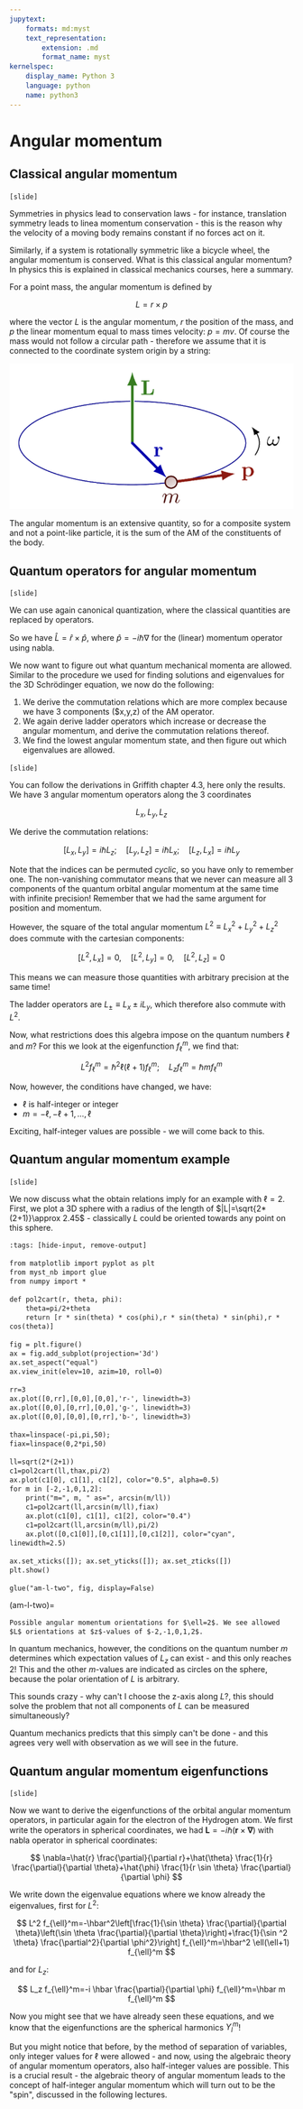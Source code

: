 ```yaml
---
jupytext:
    formats: md:myst
    text_representation:
        extension: .md
        format_name: myst
kernelspec:
    display_name: Python 3
    language: python
    name: python3
---
```


# Angular momentum

## Classical angular momentum

`[slide]`

Symmetries in physics lead to conservation laws - for instance, translation symmetry leads to linea momentum conservation - this is the reason why the velocity of a moving body remains constant if no forces act on it. 

Similarly, if a system is rotationally symmetric like a bicycle wheel, the angular momentum is conserved. What is this classical angular momentum? In physics this is explained in classical mechanics courses, here a summary.

For a point mass, the angular momentum is defined by

$$L=r\times p
$$

where the vector $L$ is the angular momentum, $r$ the position of the mass, and $p$ the linear momentum equal to mass times velocity: $p=mv$. Of course the mass would not follow a circular path - therefore we assume that it is connected to the coordinate system origin by a string:

![classical-am](figures/schroedinger/classical-angular-momentum.png)

The angular momentum is an extensive quantity, so for a composite system and not a point-like particle, it is the sum of the AM of the constituents of the body.

## Quantum operators for angular momentum

`[slide]`

We can use again canonical quantization, where the classical quantities are replaced by operators.

So we have $\hat{L}=\hat{r}\times\hat{p}$, where $\hat{p}=-i\hbar\nabla$ for the (linear) momentum operator using nabla.

We now want to figure out what quantum mechanical momenta are allowed. Similar to the procedure we used for finding solutions and eigenvalues for the 3D Schrödinger equation, we now do the following:

1. We derive the commutation relations which are more complex because we have 3 components ($x,y,z) of the AM operator.
2. We again derive ladder operators which increase or decrease the angular momentum, and derive the commutation relations thereof.
3. We find the lowest angular momentum state, and then figure out which eigenvalues are allowed.

`[slide]`

You can follow the derivations in Griffith chapter 4.3, here only the results. We have 3 angular momentum operators along the 3 coordinates

$$
L_x, L_y, L_z
$$

We derive the commutation relations:

$$
\left[L_x, L_y\right]=i \hbar L_z ; \quad\left[L_y, L_z\right]=i \hbar L_x ; \quad\left[L_z, L_x\right]=i \hbar L_y
$$

Note that the indices can be permuted *cyclic*, so you have only to remember one. The non-vanishing commutator means that we never can measure all 3 components of the quantum orbital angular momentum at the same time with infinite precision! Remember that we had the same argument for position and momentum.

However, the square of the total angular momentum $L^2 \equiv L_x^2+L_y^2+L_z^2$ does commute with the cartesian components:

$$
\left[L^2, L_x\right]=0, \quad\left[L^2, L_y\right]=0, \quad\left[L^2, L_z\right]=0
$$

This means we can measure those quantities with arbitrary precision at the same time!

The ladder operators are $L_{ \pm} \equiv L_x \pm i L_y$, which therefore also commute with $L^2$.  

Now, what restrictions does this algebra impose on the quantum numbers $\ell$ and $m$? For this we look at the eigenfunction $f_\ell^m$, we find that:

$$
L^2 f_{\ell}^m=\hbar^2 \ell(\ell+1) f_{\ell}^m ; \quad L_z f_{\ell}^m=\hbar m f_{\ell}^m
$$

Now, however, the conditions have changed, we have:
* $\ell$ is half-integer or integer
* $m=-\ell,-\ell+1,\ldots,\ell$

Exciting, half-integer values are possible - we will come back to this.


## Quantum angular momentum example

`[slide]`

We now discuss what the obtain relations imply for an example with $\ell=2$. First, we plot a 3D sphere with a radius of the length of $|L|=\sqrt{2*(2+1)}\approx 2.45$ - classically $L$ could be oriented towards any point on this sphere.

```{code-cell} ipython3
:tags: [hide-input, remove-output]

from matplotlib import pyplot as plt
from myst_nb import glue
from numpy import *

def pol2cart(r, theta, phi):
    theta=pi/2+theta
    return [r * sin(theta) * cos(phi),r * sin(theta) * sin(phi),r * cos(theta)]

fig = plt.figure()
ax = fig.add_subplot(projection='3d')
ax.set_aspect("equal")
ax.view_init(elev=10, azim=10, roll=0)

rr=3
ax.plot([0,rr],[0,0],[0,0],'r-', linewidth=3)
ax.plot([0,0],[0,rr],[0,0],'g-', linewidth=3)
ax.plot([0,0],[0,0],[0,rr],'b-', linewidth=3)

thax=linspace(-pi,pi,50);
fiax=linspace(0,2*pi,50)

ll=sqrt(2*(2+1))
c1=pol2cart(ll,thax,pi/2)
ax.plot(c1[0], c1[1], c1[2], color="0.5", alpha=0.5)
for m in [-2,-1,0,1,2]:
    print("m=", m, " as=", arcsin(m/ll))
    c1=pol2cart(ll,arcsin(m/ll),fiax)
    ax.plot(c1[0], c1[1], c1[2], color="0.4")
    c1=pol2cart(ll,arcsin(m/ll),pi/2)
    ax.plot([0,c1[0]],[0,c1[1]],[0,c1[2]], color="cyan", linewidth=2.5)
    
ax.set_xticks([]); ax.set_yticks([]); ax.set_zticks([])
plt.show()

glue("am-l-two", fig, display=False)
```

(am-l-two)=
```{glue:figure} am-l-two
Possible angular momentum orientations for $\ell=2$. We see allowed $L$ orientations at $z$-values of $-2,-1,0,1,2$.
```

In quantum mechanics, however, the conditions on the quantum number $m$ determines which expectation values of $L_z$ can exist - and this only reaches $2$! This and the other $m$-values are indicated as circles on the sphere, because the polar orientation of $L$ is arbitrary.

This sounds crazy - why can't I choose the z-axis along $L$?, this should solve the problem that not all components of $L$ can be measured simultaneously?

Quantum mechanics predicts that this simply can't be done - and this agrees very well with observation as we will see in the future. 

## Quantum angular momentum eigenfunctions

<!-- [G4.3.2] -->
`[slide]`

Now we want to derive the eigenfunctions of the orbital angular momentum operators, in particular again for the electron of the Hydrogen atom. We first write the operators in spherical coordinates, we had $\mathbf{L}=-i \hbar(\mathbf{r} \times \boldsymbol{\nabla})$ with nabla operator in spherical coordinates:

$$
\nabla=\hat{r} \frac{\partial}{\partial r}+\hat{\theta} \frac{1}{r} \frac{\partial}{\partial \theta}+\hat{\phi} \frac{1}{r \sin \theta} \frac{\partial}{\partial \phi}
$$

We write down the eigenvalue equations where we know already the eigenvalues, first for $L^2$:

$$
L^2 f_{\ell}^m=-\hbar^2\left[\frac{1}{\sin \theta} \frac{\partial}{\partial \theta}\left(\sin \theta \frac{\partial}{\partial \theta}\right)+\frac{1}{\sin ^2 \theta} \frac{\partial^2}{\partial \phi^2}\right] f_{\ell}^m=\hbar^2 \ell(\ell+1) f_{\ell}^m
$$

and for $L_z$:

$$
L_z f_{\ell}^m=-i \hbar \frac{\partial}{\partial \phi} f_{\ell}^m=\hbar m f_{\ell}^m
$$

Now you might see that we have already seen these equations, and we know that the eigenfunctions are the spherical harmonics $Y_l^m$!

But you might notice that before, by the method of separation of variables, only integer values for $\ell$ were allowed - and now, using the algebraic theory of angular momentum operators, also half-integer values are possible. This is a crucial result - the algebraic theory of angular momentum leads to the concept of half-integer angular momentum which will turn out to be the "spin", discussed in the following lectures.

<!-- TODO Q peter denteneer: understand why this is so. -->


